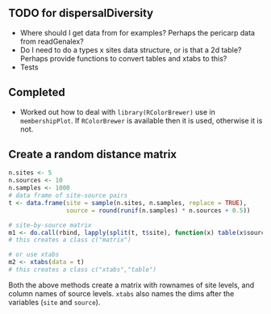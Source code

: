 TODO for dispersalDiversity
---------------------------

* Where should I get data from for examples?  Perhaps the pericarp data from readGenalex?
* Do I need to do a types x sites data structure, or is that a 2d table? Perhaps provide functions to convert tables and xtabs to this?
* Tests

Completed
---------

* Worked out how to deal with `library(RColorBrewer)` use in `membershipPlot`.  If `RColorBrewer` is available then it is used, otherwise it is not.

Create a random distance matrix
------

```R
n.sites <- 5
n.sources <- 10
n.samples <- 1000
# data frame of site-source pairs
t <- data.frame(site = sample(n.sites, n.samples, replace = TRUE),
                source = round(runif(n.samples) * n.sources + 0.5))

# site-by-source matrix
m1 <- do.call(rbind, lapply(split(t, t$site), function(x) table(x$source)))
# this creates a class c("matrix")

# or use xtabs
m2 <- xtabs(data = t)
# this creates a class c("xtabs","table")
```

Both the above methods create a matrix with rownames of site levels, and column names of source levels.  `xtabs` also names the dims after the variables (`site` and `source`).

